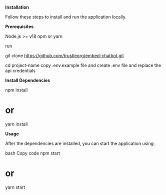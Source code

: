 **Installation**


Follow these steps to install and run the application locally.

**Prerequisites**

Node.js >= v18
npm or yarn

run 

git clone https://github.com/trustleorg/embed-chatbot.git

cd project-name
copy .env.example file and create .env file and replace the api credentials


**Install Dependencies**

npm install
# or
yarn install

**Usage**


After the dependencies are installed, you can start the application using:

bash
Copy code
npm start
# or
yarn start
